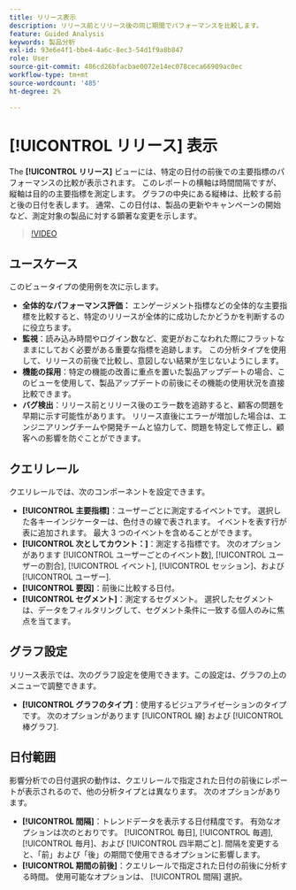 ```yaml
---
title: リリース表示
description: リリース前とリリース後の同じ期間でパフォーマンスを比較します。
feature: Guided Analysis
keywords: 製品分析
exl-id: 93e6e4f1-bbe4-4a6c-8ec3-54d1f9a8b847
role: User
source-git-commit: 486cd26bfacbae0072e14ec078ceca66909ac0ec
workflow-type: tm+mt
source-wordcount: '485'
ht-degree: 2%

---
```


# [!UICONTROL リリース] 表示

The **[!UICONTROL リリース]** ビューには、特定の日付の前後での主要指標のパフォーマンスの比較が表示されます。 このレポートの横軸は時間間隔ですが、縦軸は目的の主要指標を測定します。 グラフの中央にある縦棒は、比較する前と後の日付を表します。 通常、この日付は、製品の更新やキャンペーンの開始など、測定対象の製品に対する顕著な変更を示します。

>[!VIDEO](https://video.tv.adobe.com/v/3421665/?learn=on)

## ユースケース

このビュータイプの使用例を次に示します。

* **全体的なパフォーマンス評価：** エンゲージメント指標などの全体的な主要指標を比較すると、特定のリリースが全体的に成功したかどうかを判断するのに役立ちます。
* **監視**：読み込み時間やログイン数など、変更がおこなわれた際にフラットなままにしておく必要がある重要な指標を追跡します。 この分析タイプを使用して、リリースの前後で比較し、意図しない結果が生じないようにします。
* **機能の採用**：特定の機能の改善に重点を置いた製品アップデートの場合、このビューを使用して、製品アップデートの前後にその機能の使用状況を直接比較できます。
* **バグ検出**：リリース前とリリース後のエラー数を追跡すると、顧客の問題を早期に示す可能性があります。 リリース直後にエラーが増加した場合は、エンジニアリングチームや開発チームと協力して、問題を特定して修正し、顧客への影響を防ぐことができます。

## クエリレール

クエリレールでは、次のコンポーネントを設定できます。

* **[!UICONTROL 主要指標]**：ユーザーごとに測定するイベントです。 選択した各キーインジケーターは、色付きの線で表されます。 イベントを表す行が表に追加されます。 最大 3 つのイベントを含めることができます。
* **[!UICONTROL 次としてカウント：]**：測定する指標です。 次のオプションがあります [!UICONTROL ユーザーごとのイベント数], [!UICONTROL ユーザーの割合], [!UICONTROL イベント], [!UICONTROL セッション]、および [!UICONTROL ユーザー].
* **[!UICONTROL 要因]**：前後に比較する日付。
* **[!UICONTROL セグメント]**：測定するセグメント。 選択したセグメントは、データをフィルタリングして、セグメント条件に一致する個人のみに焦点を当てます。

## グラフ設定

リリース表示では、次のグラフ設定を使用できます。この設定は、グラフの上のメニューで調整できます。

* **[!UICONTROL グラフのタイプ]**：使用するビジュアライゼーションのタイプです。 次のオプションがあります [!UICONTROL 線] および [!UICONTROL 棒グラフ].

## 日付範囲

影響分析での日付選択の動作は、クエリレールで指定された日付の前後にレポートが表示されるので、他の分析タイプとは異なります。 次のオプションがあります。

* **[!UICONTROL 間隔]**：トレンドデータを表示する日付精度です。 有効なオプションは次のとおりです。 [!UICONTROL 毎日], [!UICONTROL 毎週], [!UICONTROL 毎月]、および [!UICONTROL 四半期ごと]. 間隔を変更すると、「前」および「後」の期間で使用できるオプションに影響します。
* **[!UICONTROL 期間の前後]**：クエリレールで指定された日付の前後に分析する時間。 使用可能なオプションは、 [!UICONTROL 間隔] 選択。
